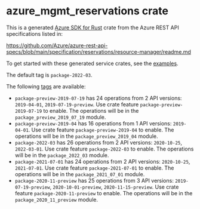 # azure_mgmt_reservations crate

This is a generated [Azure SDK for Rust](https://github.com/Azure/azure-sdk-for-rust) crate from the Azure REST API specifications listed in:

https://github.com/Azure/azure-rest-api-specs/blob/main/specification/reservations/resource-manager/readme.md

To get started with these generated service crates, see the [examples](https://github.com/Azure/azure-sdk-for-rust/blob/main/services/README.md#examples).

The default tag is `package-2022-03`.

The following [tags](https://github.com/Azure/azure-sdk-for-rust/blob/main/services/tags.md) are available:

- `package-preview-2019-07-19` has 24 operations from 2 API versions: `2019-04-01`, `2019-07-19-preview`. Use crate feature `package-preview-2019-07-19` to enable. The operations will be in the `package_preview_2019_07_19` module.
- `package-preview-2019-04` has 16 operations from 1 API versions: `2019-04-01`. Use crate feature `package-preview-2019-04` to enable. The operations will be in the `package_preview_2019_04` module.
- `package-2022-03` has 26 operations from 2 API versions: `2020-10-25`, `2022-03-01`. Use crate feature `package-2022-03` to enable. The operations will be in the `package_2022_03` module.
- `package-2021-07-01` has 24 operations from 2 API versions: `2020-10-25`, `2021-07-01`. Use crate feature `package-2021-07-01` to enable. The operations will be in the `package_2021_07_01` module.
- `package-2020-11-preview` has 25 operations from 3 API versions: `2019-07-19-preview`, `2020-10-01-preview`, `2020-11-15-preview`. Use crate feature `package-2020-11-preview` to enable. The operations will be in the `package_2020_11_preview` module.